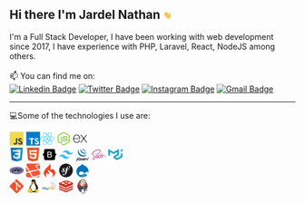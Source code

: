 ## Hi there I'm Jardel Nathan <img src="https://raw.githubusercontent.com/ABSphreak/ABSphreak/master/gifs/Hi.gif" width="15px">

I'm a Full Stack Developer, I have been working with web development since 2017, I have experience with PHP, Laravel, React, NodeJS among others. 
<br>
<br>
📫 You can find me on:
<br>
[![Linkedin Badge](https://img.shields.io/badge/-jardel-nathan-blue?style=flat-square&logo=Linkedin&logoColor=white&link=https://www.linkedin.com/in/jardel-nathan/)](https://www.linkedin.com/in/jardel-nathan/)
[![Twitter Badge](https://img.shields.io/badge/-@jardelnathan-1ca0f1?style=flat-square&logo=twitter&logoColor=white&link=https://twitter.com/jardelnathan)](https://twitter.com/jardelnathan)
[![Instagram Badge](https://img.shields.io/badge/-jardelnathan-833AB4?style=flat-square&logo=instagram&logoColor=white&link=https://www.instagram.com/jardelnathan/)](https://www.instagram.com/jardelnathan/)
[![Gmail Badge](https://img.shields.io/badge/-jardelnathan@gmail.com-c14438?style=flat-square&logo=Gmail&logoColor=white&link=mailto:jardelnathan@gmail.com)](mailto:jardelnathan@gmail.com)
<hr>
💻Some of the technologies I use are:
<p align="left">
 <img title="JavaScript" src="https://raw.githubusercontent.com/devicons/devicon/master/icons/javascript/javascript-original.svg" alt="javascript" width="25" height="25"/>
 <img title="Typescript" src="https://raw.githubusercontent.com/devicons/devicon/master/icons/typescript/typescript-plain.svg" alt="typescript" width="25" height="25"/><img title="react" src="https://raw.githubusercontent.com/devicons/devicon/master/icons/react/react-original.svg" alt="react" width="25" height="25"/>  <img title="nodejs" src="https://raw.githubusercontent.com/devicons/devicon/master/icons/nodejs/nodejs-plain.svg" alt="nodejs" width="25" height="25"/> <img title="express" src="https://raw.githubusercontent.com/devicons/devicon/master/icons/express/express-original.svg" alt="express" width="25" height="25"/>
<br>
 <img title="CSS" src="https://raw.githubusercontent.com/devicons/devicon/master/icons/css3/css3-original.svg" alt="css3" width="25" height="25"/>
<img title="HTML" src="https://raw.githubusercontent.com/devicons/devicon/master/icons/html5/html5-original.svg" alt="html5" width="25" height="25"/>
<img title="bootstrap" src="https://raw.githubusercontent.com/devicons/devicon/master/icons/bootstrap/bootstrap-plain.svg" alt="bootstrap" width="25" height="25"/>
<img title="Tailwindcss" src="https://raw.githubusercontent.com/devicons/devicon/master/icons/tailwindcss/tailwindcss-plain.svg" alt="bootstrap" width="25" height="25"/>
<img title="Jquery" src="https://raw.githubusercontent.com/devicons/devicon/master/icons/jquery/jquery-original-wordmark.svg" alt="jQuery" width="25" height="25"/>
<img title="Sass" src="https://raw.githubusercontent.com/devicons/devicon/master/icons/sass/sass-original.svg" alt="sass" width="25" height="25"/>
<img title="materialui" src="https://raw.githubusercontent.com/devicons/devicon/master/icons/materialui/materialui-plain.svg" alt="materialui" width="25" height="25"/>
<br>
<img title="PHP" src="https://raw.githubusercontent.com/devicons/devicon/master/icons/php/php-original.svg" alt="php" width="25" height="25"/>
<img title="Laravel" src="https://raw.githubusercontent.com/devicons/devicon/master/icons/laravel/laravel-plain.svg" alt="laravel" width="25" height="25"/>
<img title="Codeigniter" src="https://raw.githubusercontent.com/devicons/devicon/master/icons/codeigniter/codeigniter-plain.svg" alt="codeigniter" width="25" height="25"/>
<img title="Symfony" src="https://raw.githubusercontent.com/devicons/devicon/master/icons/symfony/symfony-original.svg" alt="symfony" width="25" height="25"/>
<img title="Drupal" src="https://raw.githubusercontent.com/devicons/devicon/master/icons/drupal/drupal-plain.svg" alt="drupal" width="25" height="25"/>
<br>
<img title="git" src="https://raw.githubusercontent.com/devicons/devicon/master/icons/git/git-original.svg" alt="git" width="25" height="25"/>
<img title="Linux" src="https://raw.githubusercontent.com/devicons/devicon/master/icons/linux/linux-original.svg" alt="linux" width="25" height="25"/>
<img title="MySql" src="https://raw.githubusercontent.com/devicons/devicon/master/icons/mysql/mysql-original-wordmark.svg" alt="mysql" width="25" height="25"/>
 <img title="redis" src="https://raw.githubusercontent.com/devicons/devicon/master/icons/redis/redis-plain.svg" alt="redis" width="25" height="25"/>
 <img title="Jenkins" src="https://raw.githubusercontent.com/devicons/devicon/master/icons/jenkins/jenkins-original.svg" alt="jenkins" width="25" height="25"/>
</p>

<br>





